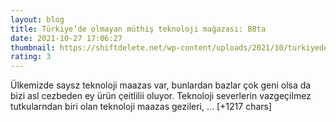 ```yaml
--- 
layout: blog
title: Türkiye’de olmayan müthiş teknoloji mağazası: B8ta
date: 2021-10-27 17:06:27
thumbnail: https://shiftdelete.net/wp-content/uploads/2021/10/turkiyede-olmayan-muthis-teknoloji-magazasi.jpg
rating: 3
---
```

Ülkemizde saysz teknoloji maazas var, bunlardan bazlar çok geni olsa da bizi asl cezbeden ey ürün çeitlilii oluyor. Teknoloji severlerin vazgeçilmez tutkularndan biri olan teknoloji maazas gezileri, … [+1217 chars]